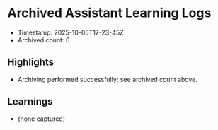 # Archived Assistant Learning Logs

- Timestamp: 2025-10-05T17-23-45Z
- Archived count: 0

## Highlights

- Archiving performed successfully; see archived count above.

## Learnings

- (none captured)
